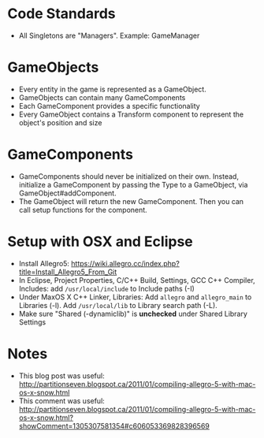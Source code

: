Code Standards
=============
- All Singletons are "Managers". Example: GameManager

GameObjects
==========
- Every entity in the game is represented as a GameObject.
- GameObjects can contain many GameComponents
- Each GameComponent provides a specific functionality 
- Every GameObject contains a Transform component to represent the object's position and size

GameComponents
==============
- GameComponents should never be initialized on their own. Instead, initialize a GameComponent by passing the Type to a GameObject, via GameObject#addComponent.
- The GameObject will return the new GameComponent. Then you can call setup functions for the component.

Setup with OSX and Eclipse
=====================
- Install Allegro5: https://wiki.allegro.cc/index.php?title=Install_Allegro5_From_Git
- In Eclipse, Project Properties, C/C++ Build, Settings, GCC C++ Compiler, Includes: add `/usr/local/include` to Include paths (-I)
- Under MaxOS X C++ Linker, Libraries: Add `allegro` and `allegro_main` to Libraries (-l). Add `/usr/local/lib` to Library search path (-L).
- Make sure "Shared (-dynamiclib)" is **unchecked** under Shared Library Settings

Notes
=====
- This blog post was useful: http://partitionseven.blogspot.ca/2011/01/compiling-allegro-5-with-mac-os-x-snow.html
- This comment was useful: http://partitionseven.blogspot.ca/2011/01/compiling-allegro-5-with-mac-os-x-snow.html?showComment=1305307581354#c606053369828396569